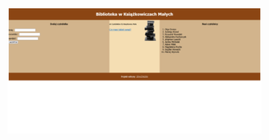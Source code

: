 ![screenshot](https://github.com/maciejkrol18/arkusze-inf03/blob/main/arkusz%20ksiegarnia%201/readme.png)
